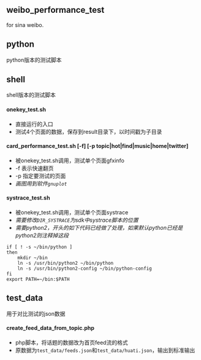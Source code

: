 ## weibo_performance_test

for sina weibo.

## python

python版本的测试脚本



## shell

shell版本的测试脚本


#### onekey_test.sh

- 直接运行的入口
- 测试4个页面的数据，保存到result目录下，以时间戳为子目录


#### card_performance_test.sh [-f] [-p topic|hot|find|music|home|twitter]

- 被onekey_test.sh调用，测试单个页面gfxinfo
- -f 表示快速翻页
- -p 指定要测试的页面
- *画图用到软件`gnuplot`*

#### systrace_test.sh

- 被onekey_test.sh调用，测试单个页面systrace
- *需要修改`DIR_SYSTRACE`为sdk中systrace脚本的位置*
- *需要python2，开头的如下代码已经做了处理，如果默认python已经是python2则注释掉这段*

```shell
if [ ! -s ~/bin/python ]
then
    mkdir ~/bin
    ln -s /usr/bin/python2 ~/bin/python
    ln -s /usr/bin/python2-config ~/bin/python-config
fi
export PATH=~/bin:$PATH
```

## test_data

用于对比测试的json数据

#### create_feed_data_from_topic.php

- php脚本，将话题的数据改为首页feed流的格式
- 原数据为`test_data/feeds.json`和`test_data/huati.json`，输出到标准输出

